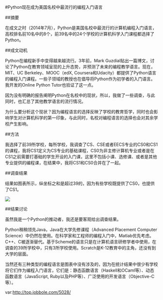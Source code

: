 #Python现在成为美国名校中最流行的编程入门语言

##摘要

在成文之时（2014年7月），Python是美国名校中最流行的计算机编程入门语言，高校排名前10名中的8个，前39名中的24个学校的计算机科学入门课程都选择了Python。

##成文动机

Python在编程新手中变得越来越流行。3年前，Mark Guzdial贴出一篇博文，讨论了Python在教育领域呈现的上升态势，并预测了未来的编程教学语言。现在， MIT、UC Berkeley、MOOC（edX, Coursera和Udacity）都提供了Python语言的编程入门课程。一些子领域的教授也在倡导将Python作为初学者的入门语言。我开发的Online Python Tutor也验证了这一点。

因为没有明确的报告阐明Python在名校中的现状，所以，我做了一些调查，与此同时，也汇总了其他教学语言的流行情况。

为什么要分析这个现状？因为编程语言的选择反映了学校的教育哲学，同时也会影响学生对计算机科学的第一印象，与此同时，名校对编程语言的选择也会对其余学校产生影响。

##方法

我选择了前39所学校，每所学校，我调查了CS、CSE或者EECS专业的CS0和CS1的课程，我将CS1定义为CS专业的基础课程，CS0为非主修计算机专业或者是在CS1之前需要打基础的学生开设的入门课，这里不包括小课、选修课、或者是其他专业提供的编程课，在结果中，我将CS1和CS0合并在了一起。

##调查结果

结果如图表所示，纵坐标之和是超过39的，因为有些学校既提供了CS0，也提供了CS1。

![](http://cacm.acm.org/system/assets/0001/6451/Top39-700.2.png)

##结果讨论

虽然我是一个Python的推动者，我还是要客观给出调查结果。

Python稍稍领先Java，Java在大学先修课程（Advanced Placement Computer Science）中仍然在使用。在科学家和工程师的编程入门中，Matlab优先考虑。C++、C被逐渐替代。基于Scheme的语言只是在计算机语言研修学者中使用，在调查的39所学校中，只有3所学校使用。Scratch是K-12教育中的主角，还没有到大学的层面。

当然还有三种类型的编程语言是图表中没有涉及的，因为在统计结果中很少有学校将它们作为编程入门语言，它们是：静态函数语言（Haskell和OCaml等）、动态函数语言（JavaScript, Ruby以及PHP等）、广泛使用的开发语言（Objective-C等）。

var:http://top.jobbole.com/5028/
